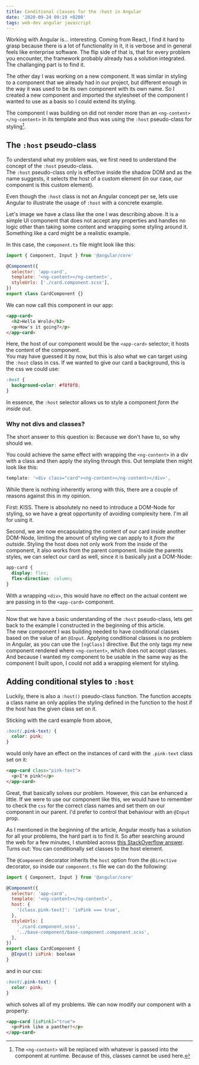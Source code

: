 ```yaml
---
title: Conditional classes for the :host in Angular
date: '2020-09-24 09:19 +0200'
tags: web-dev angular javascript
---
```


Working with Angular is... interesting. Coming from React, I find it hard to grasp because there is a lot of functionality in it, it is verbose and in general feels like enterprise software. The flip side of that is, that for every problem you encounter, the framework probably already has a solution integrated. The challanging part is to find it.

The other day I was working on a new component. It was similar in styling to a component that we already had in our project, but different enough in the way it was used to be its own component with its own name. So I created a new component and imported the stylesheet of the component I wanted to use as a basis so I could extend its styling.

The component I was building on did not render more than an `<ng-content></ng-content>` in its template and thus was using the `:host` pseudo-class for styling[^1].

## The `:host` pseudo-class

To understand what my problem was, we first need to understand the concept of the `:host` pseudo-class.  
The `:host` pseudo-class only is effective inside the shadow DOM and as the name suggests, it selects the host of a custom element (in our case, our component is this custom element).

Even though the `:host` class is not an Angular concept per se, lets use Angular to illustrate the usage of `:host` with a concrete example.

Let's image we have a class like the one I was describing above. It is a simple UI component that does not accept any properties and handles no logic other than taking some content and wrapping some styling around it. Something like a card might be a realistic example.

In this case, the `component.ts` file might look like this:

```jsx
import { Component, Input } from '@angular/core'

@Component({
  selector: 'app-card',
  template: '<ng-content></ng-content>',
  styleUrls: ['./card.component.scss'],
})
export class CardComponent {}
```

We can now call this component in our app:

```html
<app-card>
  <h2>Hello Wrold</h2>
  <p>How's it going?</p>
</app-card>
```

Here, the host of our component would be the `<app-card>` selector; it hosts the content of the component.  
You may have guessed it by now, but this is also what we can target using the `:host` class in css. If we wanted to give our card a background, this is the css we could use:

```scss
:host {
  background-color: #f8f8f8;
}
```

In essence, the `:host` selector allows us to style a component _form the inside out_.

### Why not divs and classes?

The short answer to this question is: Because we don't have to, so why should we.

You could achieve the same effect with wrapping the `<ng-content>` in a div with a class and then apply the styling through this. Out template then might look like this:

```jsx
template: '<div class="card"><ng-content></ng-content></div>',
```

While there is nothing inherently wrong with this, there are a couple of reasons against this in my opinion.

First: KISS. There is absolutely no need to introduce a DOM-Node for styling, so we have a great opportunity of avoiding complexity here. I'm all for using it.

Second, we are now encapsulating the content of our card inside another DOM-Node, limiting the amount of styling we can apply to it _from the outside_. Styling the host does not only work from the inside of the component, it also works from the parent component. Inside the parents styles, we can select our card as well, since it is basically just a DOM-Node:

```scss
app-card {
  display: flex;
  flex-direction: column;
}
```

With a wrapping `<div>`, this would have no effect on the actual content we are passing in to the `<app-card>` component.

---

Now that we have a basic understanding of the `:host` pseudo-class, lets get back to the example I constructed in the beginning of this article.  
The new component I was building needed to have conditional classes based on the value of an `@Input`. Applying conditional classes is no problem in Angular, as you can use the `[ngClass]` directive. But the only tags my new component rendered where `<ng-content>`, which does not accept classes. And because I wanted my component to be usable in the same way as the component I built upon, I could not add a wrapping element for styling.

## Adding conditional styles to `:host`

Luckily, there is also a `:host()` pseudo-class function. The function accepts a class name an only applies the styling defined in the function to the host if the host has the given class set on it.

Sticking with the card example from above,

```scss
:host(.pink-text) {
  color: pink;
}
```

would only have an effect on the instances of card with the `.pink-text` class set on it:

```html
<app-card class="pink-text">
  <p>I'm pink!</p>
</app-card>
```

Great, that basically solves our problem. However, this can be enhanced a little. If we were to use our component like this, we would have to remember to check the `css` for the correct class names and set them on our component in our parent. I'd prefer to control that behaviour with an `@Input` prop.

As I mentioned in the beginning of the article, Angular mostly has a solution for all your problems, the hard part is to find it. So after searching around the web for a few minutes, I stumbled across [this StackOverflow answer](https://stackoverflow.com/questions/37258256/conditional-styling-on-host-element/37258650#37258650). Turns out: You can conditionally set classes to the host element.

The `@Component` decorator inherits the `host` option from the `@Directive` decorator, so inside our `component.ts` file we can do the following:

```jsx
import { Component, Input } from '@angular/core'

@Component({
  selector: 'app-card',
  template: '<ng-content></ng-content>',
  host: {
    '[class.pink-text]': 'isPink === true',
  },
  styleUrls: [
    './card.component.scss',
    '../base-component/base-component.component.scss',
  ],
})
export class CardComponent {
  @Input() isPink: boolean
}
```

and in our css:

```scss
:host(.pink-text) {
  color: pink;
}
```

which solves all of my problems. We can now modify our component with a property:

```html
<app-card [isPink]="true">
  <p>Pink like a panther!</p>
</app-card>
```

[^1]: The `<ng-content>` will be replaced with whatever is passed into the component at runtime. Because of this, classes cannot be used here.
